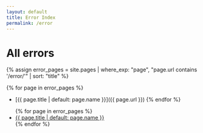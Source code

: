 ```yaml
---
layout: default
title: Error Index
permalink: /error
---
```


# All errors

{% assign error_pages = site.pages | 
     where_exp: "page", "page.url contains '/error/'" | 
     sort: "title" %}

{% for page in error_pages %}
* [{{ page.title | default: page.name }}]({{ page.url }})
{% endfor %}

<ul>{% for page in error_pages %}
  <li><a href="{{ page.url }}">{{ page.title | default: page.name }}</a></li>{% endfor %}
</ul>
